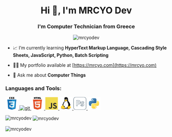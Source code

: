 <h1 align="center">Hi 👋, I'm MRCYO Dev</h1>
<h3 align="center">I'm Computer Technician from Greece</h3>

<p align="center"> <img src="https://komarev.com/ghpvc/?username=mrcyodev&label=Profile%20views&color=0e75b6&style=flat" alt="mrcyodev" /> </p>

- 📈 I’m currently learning **HyperText Markup Language, Cascading Style Sheets, JavaScript, Python, Batch Scripting**

- 👨‍💻 My portfolio available at [https://mrcyo.com](https://mrcyo.com)

- 💬 Ask me about **Computer Things**

<!--
<h3 align="left">Connect with me:</h3>
<p align="left">
<a href="https://twitter.com/mrcyo_hd" target="blank"><img align="center" src="https://raw.githubusercontent.com/rahuldkjain/github-profile-readme-generator/master/src/images/icons/Social/twitter.svg" alt="mrcyo_hd" height="30" width="40" /></a>
<a href="https://fb.com/mrcyohd" target="blank"><img align="center" src="https://raw.githubusercontent.com/rahuldkjain/github-profile-readme-generator/master/src/images/icons/Social/facebook.svg" alt="mrcyohd" height="30" width="40" /></a>
<a href="https://instagram.com/mrcyo_hd" target="blank"><img align="center" src="https://raw.githubusercontent.com/rahuldkjain/github-profile-readme-generator/master/src/images/icons/Social/instagram.svg" alt="mrcyo_hd" height="30" width="40" /></a>
<a href="https://discord.gg/96kEy8FJ6v" target="blank"><img align="center" src="https://raw.githubusercontent.com/rahuldkjain/github-profile-readme-generator/master/src/images/icons/Social/discord.svg" alt="96kEy8FJ6v" height="30" width="40" /></a>
</p>
-->

<h3 align="left">Languages and Tools:</h3>
<p align="left"> <a href="https://www.w3schools.com/css/" target="_blank" rel="noreferrer"> <img src="https://raw.githubusercontent.com/devicons/devicon/master/icons/css3/css3-original-wordmark.svg" alt="css3" width="40" height="40"/> </a> <a href="https://git-scm.com/" target="_blank" rel="noreferrer"> <img src="https://www.vectorlogo.zone/logos/git-scm/git-scm-icon.svg" alt="git" width="40" height="40"/> </a> <a href="https://www.w3.org/html/" target="_blank" rel="noreferrer"> <img src="https://raw.githubusercontent.com/devicons/devicon/master/icons/html5/html5-original-wordmark.svg" alt="html5" width="40" height="40"/> </a> <a href="https://developer.mozilla.org/en-US/docs/Web/JavaScript" target="_blank" rel="noreferrer"> <img src="https://raw.githubusercontent.com/devicons/devicon/master/icons/javascript/javascript-original.svg" alt="javascript" width="40" height="40"/> </a> <a href="https://www.linux.org/" target="_blank" rel="noreferrer"> <img src="https://raw.githubusercontent.com/devicons/devicon/master/icons/linux/linux-original.svg" alt="linux" width="40" height="40"/> </a> <a href="https://www.photoshop.com/en" target="_blank" rel="noreferrer"> <img src="https://raw.githubusercontent.com/devicons/devicon/master/icons/photoshop/photoshop-line.svg" alt="photoshop" width="40" height="40"/> </a> <a href="https://www.python.org" target="_blank" rel="noreferrer"> <img src="https://raw.githubusercontent.com/devicons/devicon/master/icons/python/python-original.svg" alt="python" width="40" height="40"/> </a> </p>

<p><img align="left" src="https://github-readme-stats.vercel.app/api/top-langs?username=mrcyodev&show_icons=true&locale=en&layout=compact" alt="mrcyodev" /></p>

<p>&nbsp;<img align="center" src="https://github-readme-stats.vercel.app/api?username=mrcyodev&show_icons=true&locale=en" alt="mrcyodev" /></p>

<p><img align="center" src="https://github-readme-streak-stats.herokuapp.com/?user=mrcyodev&" alt="mrcyodev" /></p>

